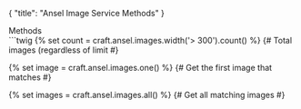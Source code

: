 {
    "title": "Ansel Image Service Methods"
}

<div class="CodeBlockTitle">Methods</div>
```twig
{% set count = craft.ansel.images.width('> 300').count() %} {# Total images (regardless of limit #}

{% set image = craft.ansel.images.one() %} {# Get the first image that matches #}

{% set images = craft.ansel.images.all() %} {# Get all matching images #}
```
